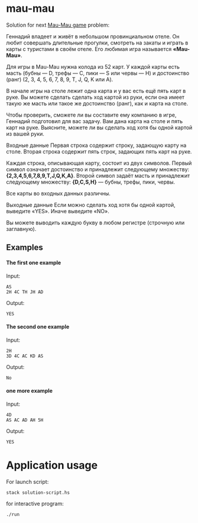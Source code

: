 # mau-mau

Solution for next [Mau-Mau game](https://codeforces.com/problemset/problem/1097/A) problem:


Геннадий владеет и живёт в небольшом провинциальном отеле. 
Он любит совершать длительные прогулки, смотреть на закаты и играть в карты с туристами в своём отеле. 
Его любимая игра называется **«Mau-Mau»**.

Для игры в Mau-Mau нужна колода из 52 карт. 
У каждой карты есть масть (бубны — D, трефы — C, пики — S или червы — H) 
и достоинство (ранг) (2, 3, 4, 5, 6, 7, 8, 9, T, J, Q, K или A).

В начале игры на столе лежит одна карта и у вас есть ещё пять карт в руке. 
Вы можете сделать сделать ход картой из руки, если она имеет такую же масть или такое же достоинство (ранг), 
как и карта на столе.

Чтобы проверить, сможете ли вы составите ему компанию в игре, 
Геннадий подготовил для вас задачу. Вам дана карта на столе и пять карт на руке. 
Выясните, можете ли вы сделать ход хотя бы одной картой из вашей руки.

Входные данные
Первая строка содержит строку, задающую карту на столе. 
Вторая строка содержит пять строк, задающих пять карт на руке.

Каждая строка, описывающая карту, состоит из двух символов. 
Первый символ означает достоинство и принадлежит следующему множеству: **{2,3,4,5,6,7,8,9,T,J,Q,K,A}**. 
Второй символ задаёт масть и принадлежит следующему множеству: **{D,C,S,H}** — бубны, трефы, пики, червы.

Все карты во входных данных различны.

Выходные данные
Если можно сделать ход хотя бы одной картой, выведите «YES». Иначе выведите «NO».

Вы можете выводить каждую букву в любом регистре (строчную или заглавную).


## Examples

#### The first one example

Input: 
```
AS
2H 4C TH JH AD
```

Output:
```
YES
```

#### The second one example

Input: 
```
2H
3D 4C AC KD AS
```

Output:
```
No
```

#### one more example

Input: 
```
4D
AS AC AD AH 5H
```

Output:
```
YES
```

# Application usage

For launch script:
 
```
stack solution-script.hs
```

for interactive program:

```
./run
```